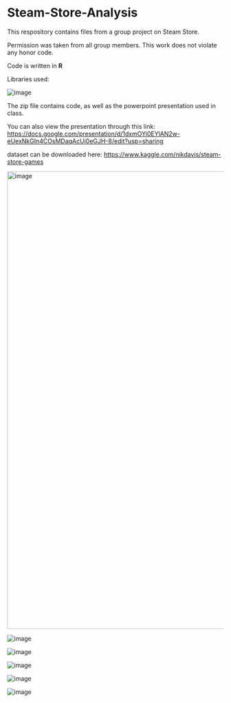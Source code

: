 # Steam-Store-Analysis

This respository contains files from a group project on Steam Store.

Permission was taken from all group members. This work does not violate any honor code.

Code is written in **R**

Libraries used:

![image](https://user-images.githubusercontent.com/113309768/224932492-e0e8481a-0fea-49bb-b0a0-fdbf22a6fd81.png)


The zip file contains code, as well as the powerpoint presentation used in class.

You can also view the presentation through this link: https://docs.google.com/presentation/d/1dxmOYi0EYlAN2w-eUexNkGIn4COsMDaqAcUj0eGJH-8/edit?usp=sharing

dataset can be downloaded here: https://www.kaggle.com/nikdavis/steam-store-games

<img width="1063" alt="image" src="https://user-images.githubusercontent.com/113309768/226065243-35cfd001-30ee-41a5-878d-4fab7e08db50.png">

![image](https://user-images.githubusercontent.com/113309768/224932087-c7b371dd-547d-4710-9741-3249a1fb1ac5.png)

![image](https://user-images.githubusercontent.com/113309768/224932164-eac1deae-ec25-4917-a4a4-a9702b3fc54d.png)

![image](https://user-images.githubusercontent.com/113309768/224932217-b0ca959a-21fb-420f-9208-3ab15c429b09.png)

![image](https://user-images.githubusercontent.com/113309768/224932278-15acdea2-9e9f-4e18-9edf-bc6784439cc3.png)



![image](https://user-images.githubusercontent.com/113309768/224932571-31da5f79-23c0-48eb-bdd8-46b94bdf97f4.png)
